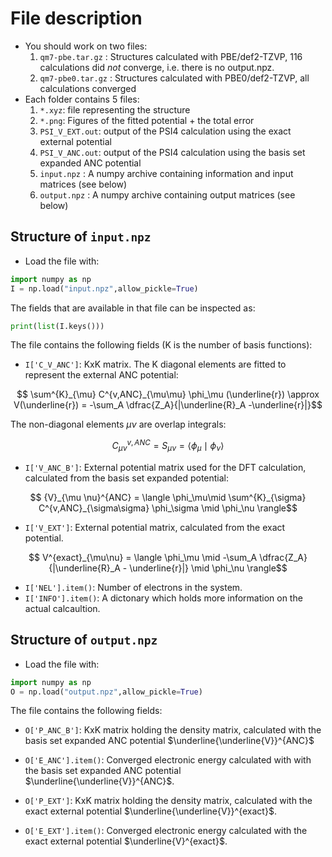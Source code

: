 # File description
- You should work on two files:
    1. ``qm7-pbe.tar.gz`` : Structures calculated with  PBE/def2-TZVP, 116 calculations did *not* converge, i.e. there is no output.npz.
    2. ``qm7-pbe0.tar.gz`` : Structures calculated with PBE0/def2-TZVP, all calculations converged
- Each folder contains 5 files:
    1. ``*.xyz``: file representing the structure
    2. ``*.png``: Figures of the fitted potential + the total error
    3. ``PSI_V_EXT.out``: output of the PSI4 calculation using the exact external potential
    4. ``PSI_V_ANC.out``: output of the PSI4 calculation using the basis set expanded ANC potential
    5. ``input.npz`` : A numpy archive containing information and input matrices (see below)
    6. ``output.npz`` : A numpy archive containing output matrices (see below)

## Structure of ``input.npz``
- Load the file with:
```python
import numpy as np
I = np.load("input.npz",allow_pickle=True)
```
The fields that are available in that file can be inspected as:
```python
print(list(I.keys()))
```
The file contains the following fields (K is the number of basis functions):
- ``I['C_V_ANC']``: KxK matrix. The K diagonal elements are fitted to represent the external ANC potential:

```math
    \sum^{K}_{\mu} C^{v,ANC}_{\mu\mu} \phi_\mu (\underline{r}) \approx V(\underline{r}) = -\sum_A \dfrac{Z_A}{|\underline{R}_A -\underline{r}|}
```

The non-diagonal elements $\mu \nu$ are overlap integrals:
```math
    C^{v,ANC}_{\mu \nu} = S_{\mu \nu} = \langle \phi_\mu \mid \phi_\nu \rangle
```

- ``I['V_ANC_B']``: External potential matrix used for the DFT calculation, calculated from the basis set expanded potential:
```math
   {V}_{\mu \nu}^{ANC} = \langle \phi_\mu\mid \sum^{K}_{\sigma} C^{v,ANC}_{\sigma\sigma} \phi_\sigma \mid \phi_\nu \rangle
```
- ``I['V_EXT']``: External potential matrix, calculated from the exact potential.
```math
 V^{exact}_{\mu\nu} = \langle \phi_\mu \mid -\sum_A \dfrac{Z_A}{|\underline{R}_A - \underline{r}|} \mid \phi_\nu \rangle
```
- ``I['NEL'].item()``: Number of electrons in the system.
- ``I['INFO'].item()``: A dictonary which holds more information on the actual calcaultion.


## Structure of ``output.npz``
- Load the file with:
```python
import numpy as np
O = np.load("output.npz",allow_pickle=True)
```
The file contains the following fields:
- ``O['P_ANC_B']``: KxK matrix holding the density matrix, calculated with the basis set expanded ANC potential $\underline{\underline{V}}^{ANC}$

- ``O['E_ANC'].item()``: Converged electronic energy calculated with with the basis set expanded ANC potential $\underline{\underline{V}}^{ANC}$.

- ``O['P_EXT']``: KxK matrix holding the density matrix, calculated with the exact external potential $\underline{\underline{V}}^{exact}$.

- ``O['E_EXT'].item()``: Converged electronic energy calculated with the exact external potential $\underline{V}^{exact}$.
